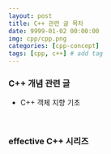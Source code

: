 ```yaml
---
layout: post
title: C++ 관련 글 목차
date: 9999-01-02 00:00:00
img: cpp/cpp.png
categories: [cpp-concept] 
tags: [cpp, c++] # add tag
---
```


### C++ 개념 관련 글

- C++ 객체 지향 기초

<br>

### effective C++ 시리즈

<br>